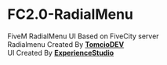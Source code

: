 # FC2.0-RadialMenu
FiveM RadialMenu UI Based on FiveCity server 
<br>Radialmenu Created By <b>[TomcioDEV](https://github.com/tomci0)</b>
<br>UI Created By <b>[ExperienceStudio](https://discord.experiencestudio.pl/)</b>

